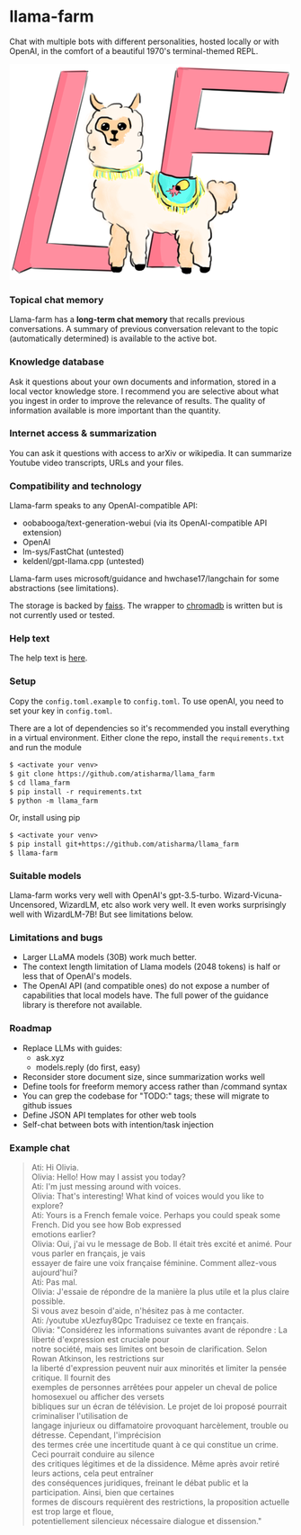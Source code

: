 # llama-farm
Chat with multiple bots with different personalities, hosted locally
or with OpenAI, in the comfort of a beautiful 1970's terminal-themed
REPL.

![A llama with a cuttlefish logo standing in front of the letters LF](logo.png)

### Topical chat memory
Llama-farm has a **long-term chat memory** that recalls previous
conversations. A summary of previous conversation relevant to the
topic (automatically determined) is available to the active bot.

### Knowledge database
Ask it questions about your own documents and information, stored in a
local vector knowledge store. I recommend you are selective about
what you ingest in order to improve the relevance of results. The
quality of information available is more important than the quantity.

### Internet access & summarization
You can ask it questions with access to arXiv or wikipedia.
It can summarize Youtube video transcripts, URLs and your files.

### Compatibility and technology
Llama-farm speaks to any OpenAI-compatible API:

- oobabooga/text-generation-webui (via its OpenAI-compatible API extension)
- OpenAI
- lm-sys/FastChat (untested)
- keldenl/gpt-llama.cpp (untested)

Llama-farm uses microsoft/guidance and hwchase17/langchain for some abstractions (see limitations).

The storage is backed by [faiss](https://github.com/facebookresearch/faiss). The wrapper to [chromadb](https://github.com/chroma-core/chroma) is
written but is not currently used or tested.

### Help text
The help text is [here](llama_farm/help.md).

### Setup
Copy the `config.toml.example` to `config.toml`.
To use openAI, you need to set your key in `config.toml`.

There are a lot of dependencies so it's recommended you install everything in a virtual environment.
Either clone the repo, install the `requirements.txt` and run the module
```
$ <activate your venv>
$ git clone https://github.com/atisharma/llama_farm
$ cd llama_farm
$ pip install -r requirements.txt
$ python -m llama_farm
```

Or, install using pip
```
$ <activate your venv>
$ pip install git+https://github.com/atisharma/llama_farm
$ llama-farm
```

### Suitable models
Llama-farm works very well with OpenAI's gpt-3.5-turbo.
Wizard-Vicuna-Uncensored, WizardLM, etc also work very well. It even
works surprisingly well with WizardLM-7B!  But see limitations below.

### Limitations and bugs
- Larger LLaMA models (30B) work much better.
- The context length limitation of Llama models (2048 tokens) is half or
less that of OpenAI's models.
- The OpenAI API (and compatible ones) do not expose a number of
  capabilities that local models have. The full power of the guidance
  library is therefore not available.

### Roadmap
- Replace LLMs with guides:
  * ask.xyz
  * models.reply (do first, easy)
- Reconsider store document size, since summarization works well
- Define tools for freeform memory access rather than /command syntax
- You can grep the codebase for "TODO:" tags; these will migrate to github issues
- Define JSON API templates for other web tools
- Self-chat between bots with intention/task injection

### Example chat

> Ati:      Hi Olivia.  
> Olivia:   Hello! How may I assist you today?  
> Ati:      I'm just messing around with voices.  
> Olivia:   That's interesting! What kind of voices would you like to explore?  
> Ati:      Yours is a French female voice. Perhaps you could speak some French. Did you see how Bob expressed  
>           emotions earlier?  
> Olivia:   Oui, j'ai vu le message de Bob. Il était très excité et animé. Pour vous parler en français, je vais  
>           essayer de faire une voix française féminine. Comment allez-vous aujourd'hui?  
> Ati:      Pas mal.  
> Olivia:   J'essaie de répondre de la manière la plus utile et la plus claire possible.  
>           Si vous avez besoin d'aide, n'hésitez pas à me contacter.  
> Ati:      /youtube xUezfuy8Qpc Traduisez ce texte en français.  
> Olivia:   "Considérez les informations suivantes avant de répondre : La liberté d'expression est cruciale pour  
>           notre société, mais ses limites ont besoin de clarification. Selon Rowan Atkinson, les restrictions sur  
>           la liberté d'expression peuvent nuir aux minorités et limiter la pensée critique. Il fournit des  
>           exemples de personnes arrêtées pour appeler un cheval de police homosexuel ou afficher des versets  
>           bibliques sur un écran de télévision. Le projet de loi proposé pourrait criminaliser l'utilisation de  
>           langage injurieux ou diffamatoire provoquant harcèlement, trouble ou détresse. Cependant, l'imprécision  
>           des termes crée une incertitude quant à ce qui constitue un crime. Ceci pourrait conduire au silence  
>           des critiques légitimes et de la dissidence. Même après avoir retiré leurs actions, cela peut entraîner  
>           des conséquences juridiques, freinant le débat public et la participation. Ainsi, bien que certaines  
>           formes de discours requièrent des restrictions, la proposition actuelle est trop large et floue,  
>           potentiellement silencieux nécessaire dialogue et dissension."  
